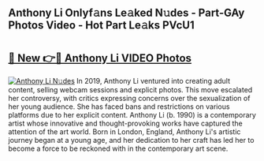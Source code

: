 ## Anthony Li Onlyf𝚊ns Le𝚊ked N𝚞des - Part-GAy Photos Video - Hot Part Le𝚊ks PVcU1

# <h2><a href="http://ab93899.deff.icu/?id=Anthony+Li">🔗 New 👉🔴 Anthony Li VIDEO Photos</a></h2>

[![Anthony Li N𝚞des](https://i.imgur.com/rIISA9y.gif)](http://ab93899.deff.icu/?id=Anthony+Li)
In 2019, Anthony Li ventured into creating adult content, selling webcam sessions and explicit photos. This move escalated her controversy, with critics expressing concerns over the sexualization of her young audience. She has faced bans and restrictions on various platforms due to her explicit content. Anthony Li (b. 1990) is a contemporary artist whose innovative and thought-provoking works have captured the attention of the art world. Born in London, England, Anthony Li's artistic journey began at a young age, and her dedication to her craft has led her to become a force to be reckoned with in the contemporary art scene.
